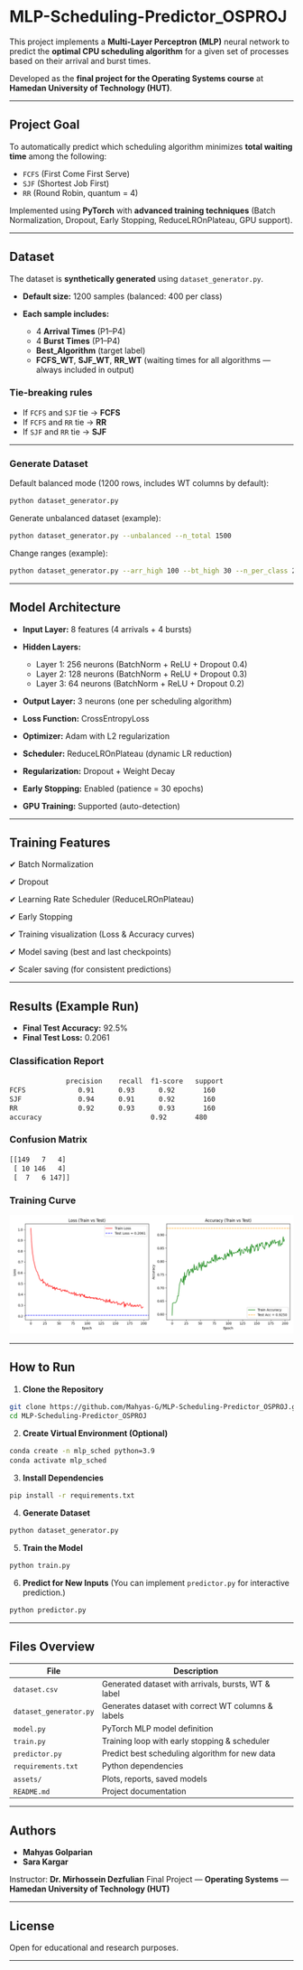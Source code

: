 # MLP-Scheduling-Predictor_OSPROJ

This project implements a **Multi-Layer Perceptron (MLP)** neural network to predict the **optimal CPU scheduling algorithm** for a given set of processes based on their arrival and burst times.

Developed as the **final project for the Operating Systems course** at **Hamedan University of Technology (HUT)**.

---

## **Project Goal**

To automatically predict which scheduling algorithm minimizes **total waiting time** among the following:

* `FCFS` (First Come First Serve)
* `SJF` (Shortest Job First)
* `RR` (Round Robin, quantum = 4)

Implemented using **PyTorch** with **advanced training techniques** (Batch Normalization, Dropout, Early Stopping, ReduceLROnPlateau, GPU support).

---

## **Dataset**

The dataset is **synthetically generated** using `dataset_generator.py`.

* **Default size:** 1200 samples (balanced: 400 per class)
* **Each sample includes:**

  * 4 **Arrival Times** (P1–P4)
  * 4 **Burst Times** (P1–P4)
  * **Best\_Algorithm** (target label)
  * **FCFS\_WT**, **SJF\_WT**, **RR\_WT** (waiting times for all algorithms — always included in output)

### **Tie-breaking rules**

* If `FCFS` and `SJF` tie → **FCFS**
* If `FCFS` and `RR` tie → **RR**
* If `SJF` and `RR` tie → **SJF**

---

### **Generate Dataset**

Default balanced mode (1200 rows, includes WT columns by default):

```bash
python dataset_generator.py
```

Generate unbalanced dataset (example):

```bash
python dataset_generator.py --unbalanced --n_total 1500
```

Change ranges (example):

```bash
python dataset_generator.py --arr_high 100 --bt_high 30 --n_per_class 2000
```

---

## **Model Architecture**

* **Input Layer:** 8 features (4 arrivals + 4 bursts)
* **Hidden Layers:**

  * Layer 1: 256 neurons (BatchNorm + ReLU + Dropout 0.4)
  * Layer 2: 128 neurons (BatchNorm + ReLU + Dropout 0.3)
  * Layer 3: 64 neurons (BatchNorm + ReLU + Dropout 0.2)
* **Output Layer:** 3 neurons (one per scheduling algorithm)
* **Loss Function:** CrossEntropyLoss
* **Optimizer:** Adam with L2 regularization
* **Scheduler:** ReduceLROnPlateau (dynamic LR reduction)
* **Regularization:** Dropout + Weight Decay
* **Early Stopping:** Enabled (patience = 30 epochs)
* **GPU Training:** Supported (auto-detection)

---

## **Training Features**

✔ Batch Normalization

✔ Dropout

✔ Learning Rate Scheduler (ReduceLROnPlateau)

✔ Early Stopping

✔ Training visualization (Loss & Accuracy curves)

✔ Model saving (best and last checkpoints)

✔ Scaler saving (for consistent predictions)


---

## **Results (Example Run)**

* **Final Test Accuracy:** 92.5%
* **Final Test Loss:** 0.2061

### Classification Report

```
              precision    recall  f1-score   support
FCFS             0.91      0.93      0.92       160
SJF              0.94      0.91      0.92       160
RR               0.92      0.93      0.93       160
accuracy                           0.92       480
```

### Confusion Matrix

```
[[149   7   4]
 [ 10 146   4]
 [  7   6 147]]
```

### Training Curve

![Training Curve](assets/performance_plot_20250627_195645.png)

---

## **How to Run**

1. **Clone the Repository**

```bash
git clone https://github.com/Mahyas-G/MLP-Scheduling-Predictor_OSPROJ.git
cd MLP-Scheduling-Predictor_OSPROJ
```

2. **Create Virtual Environment (Optional)**

```bash
conda create -n mlp_sched python=3.9
conda activate mlp_sched
```

3. **Install Dependencies**

```bash
pip install -r requirements.txt
```

4. **Generate Dataset**

```bash
python dataset_generator.py
```

5. **Train the Model**

```bash
python train.py
```

6. **Predict for New Inputs**
   (You can implement `predictor.py` for interactive prediction.)

```bash
python predictor.py
```

---

## **Files Overview**

| File                   | Description                                         |
| ---------------------- | --------------------------------------------------- |
| `dataset.csv`          | Generated dataset with arrivals, bursts, WT & label |
| `dataset_generator.py` | Generates dataset with correct WT columns & labels  |
| `model.py`             | PyTorch MLP model definition                        |
| `train.py`             | Training loop with early stopping & scheduler       |
| `predictor.py`         | Predict best scheduling algorithm for new data      |
| `requirements.txt`     | Python dependencies                                 |
| `assets/`              | Plots, reports, saved models                        |
| `README.md`            | Project documentation                               |

---

## **Authors**

* **Mahyas Golparian**
* **Sara Kargar**

Instructor: **Dr. Mirhossein Dezfulian**
Final Project — **Operating Systems** — **Hamedan University of Technology (HUT)**

---

## **License**

Open for educational and research purposes.

---
